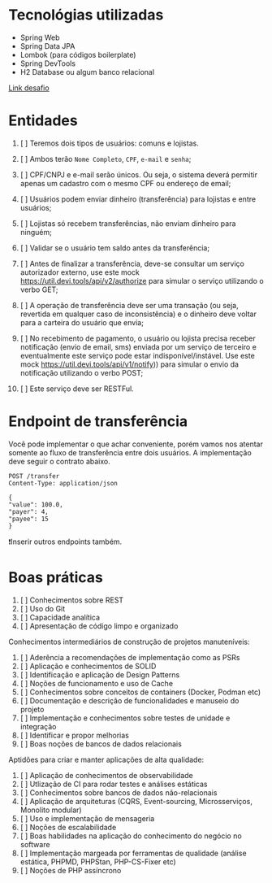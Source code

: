 # Tecnológias utilizadas

- Spring Web
- Spring Data JPA
- Lombok (para códigos boilerplate)
- Spring DevTools
- H2 Database ou algum banco relacional

[Link desafio](https://github.com/PicPay/picpay-desafio-backend)

# Entidades

1. [ ] Teremos dois tipos de usuários: comuns e lojistas.

2. [ ] Ambos terão ``Nome Completo``, ``CPF``, ``e-mail`` e ``senha``;

3. [ ] CPF/CNPJ e e-mail serão únicos. Ou seja, o sistema deverá permitir apenas um cadastro com o mesmo CPF ou endereço
de email;

4. [ ] Usuários podem enviar dinheiro (transferência) para lojistas e entre usuários;

5. [ ] Lojistas só recebem transferências, não enviam dinheiro para ninguém;

6. [ ] Validar se o usuário tem saldo antes da transferência;

7. [ ] Antes de finalizar a transferência, deve-se consultar um serviço autorizador externo, use este mock 
https://util.devi.tools/api/v2/authorize para simular o serviço utilizando o verbo GET;

8. [ ] A operação de transferência deve ser uma transação (ou seja, revertida em qualquer caso de inconsistência) e o 
dinheiro deve voltar para a carteira do usuário que envia;

9. [ ] No recebimento de pagamento, o usuário ou lojista precisa receber notificação (envio de email, sms) enviada por um 
serviço de terceiro e eventualmente este serviço pode estar indisponível/instável. Use este mock 
https://util.devi.tools/api/v1/notify)) para simular o envio da notificação utilizando o verbo POST;

10. [ ] Este serviço deve ser RESTFul.

# Endpoint de transferência

Você pode implementar o que achar conveniente, porém vamos nos atentar somente ao fluxo de transferência entre dois 
usuários. A implementação deve seguir o contrato abaixo.

```http request
POST /transfer
Content-Type: application/json

{
"value": 100.0,
"payer": 4,
"payee": 15
}
```

❗Inserir outros endpoints também.

# Boas práticas

1. [ ] Conhecimentos sobre REST
2. [ ] Uso do Git
3. [ ] Capacidade analítica
4. [ ] Apresentação de código limpo e organizado

Conhecimentos intermediários de construção de projetos manuteníveis:

1. [ ] Aderência a recomendações de implementação como as PSRs
2. [ ] Aplicação e conhecimentos de SOLID
3. [ ] Identificação e aplicação de Design Patterns
4. [ ] Noções de funcionamento e uso de Cache
5. [ ] Conhecimentos sobre conceitos de containers (Docker, Podman etc)
6. [ ] Documentação e descrição de funcionalidades e manuseio do projeto
7. [ ] Implementação e conhecimentos sobre testes de unidade e integração
8. [ ] Identificar e propor melhorias
9. [ ] Boas noções de bancos de dados relacionais


Aptidões para criar e manter aplicações de alta qualidade:

1. [ ] Aplicação de conhecimentos de observabilidade
2. [ ] Utlização de CI para rodar testes e análises estáticas
3. [ ] Conhecimentos sobre bancos de dados não-relacionais
4. [ ] Aplicação de arquiteturas (CQRS, Event-sourcing, Microsserviços, Monolito modular)
5. [ ] Uso e implementação de mensageria
6. [ ] Noções de escalabilidade
7. [ ] Boas habilidades na aplicação do conhecimento do negócio no software
8. [ ] Implementação margeada por ferramentas de qualidade (análise estática, PHPMD, PHPStan, PHP-CS-Fixer etc)
9. [ ] Noções de PHP assíncrono